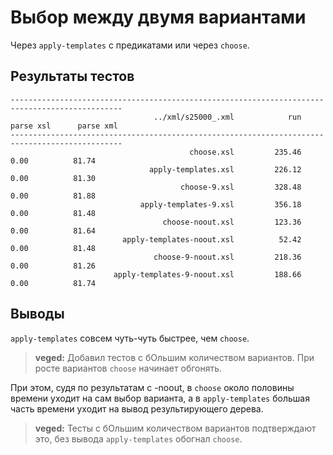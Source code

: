 Выбор между двумя вариантами
============================

Через `apply-templates` с предикатами или через `choose`.


Результаты тестов
-----------------

    -----------------------------------------------------------------------------------------------
                                    ../xml/s25000_.xml            run      parse xsl      parse xml
    -----------------------------------------------------------------------------------------------
                                            choose.xsl         235.46           0.00          81.74
                                   apply-templates.xsl         226.12           0.00          81.30
                                          choose-9.xsl         328.48           0.00          81.88
                                 apply-templates-9.xsl         356.18           0.00          81.48
                                      choose-noout.xsl         123.36           0.00          81.64
                             apply-templates-noout.xsl          52.42           0.00          81.48
                                    choose-9-noout.xsl         218.36           0.00          81.26
                           apply-templates-9-noout.xsl         188.66           0.00          81.74


Выводы
------

`apply-templates` совсем чуть-чуть быстрее, чем `choose`.
> **veged:** Добавил тестов с бОльшим количеством вариантов. При росте вариантов `choose` начинает обгонять.

При этом, судя по результатам с -noout, в `choose` около половины времени уходит на сам выбор варианта,
а в `apply-templates` большая часть времени уходит на вывод результирующего дерева.
> **veged:** Тесты с бОльшим количеством вариантов подтверждают это, без вывода `apply-templates` обогнал
> `choose`.

